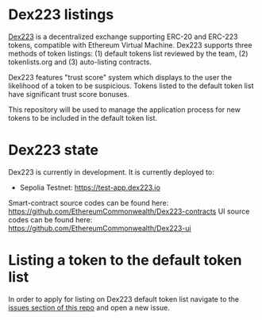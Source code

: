 # Dex223 listings

[Dex223](https://www.dex223.io/) is a decentralized exchange supporting ERC-20 and ERC-223 tokens, compatible with Ethereum Virtual Machine. Dex223 supports three methods of token listings: (1) default tokens list reviewed by the team, (2) tokenlists.org and (3) auto-listing contracts.

Dex223 features "trust score" system which displays to the user the likelihood of a token to be suspicious. Tokens listed to the default token list have significant trust score bonuses.

This repository will be used to manage the application process for new tokens to be included in the default token list.

# Dex223 state

Dex223 is currently in development. It is currently deployed to:

- Sepolia Testnet: https://test-app.dex223.io

Smart-contract source codes can be found here: https://github.com/EthereumCommonwealth/Dex223-contracts
UI source codes can be found here: https://github.com/EthereumCommonwealth/Dex223-ui

# Listing a token to the default token list

In order to apply for listing on Dex223 default token list navigate to the [issues section of this repo](https://github.com/EthereumCommonwealth/Dex223-listings/issues) and open a new issue. 
